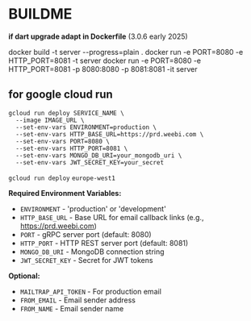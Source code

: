 # BUILDME

__if dart upgrade adapt in Dockerfile__ (3.0.6 early 2025)

docker build -t server --progress=plain .
docker run -e PORT=8080 -e HTTP_PORT=8081 -t server
docker run -e PORT=8080 -e HTTP_PORT=8081 -p 8080:8080 -p 8081:8081 -it server

## for google cloud run

```shell
gcloud run deploy SERVICE_NAME \
  --image IMAGE_URL \
  --set-env-vars ENVIRONMENT=production \
  --set-env-vars HTTP_BASE_URL=https://prd.weebi.com \
  --set-env-vars PORT=8080 \
  --set-env-vars HTTP_PORT=8081 \
  --set-env-vars MONGO_DB_URI=your_mongodb_uri \
  --set-env-vars JWT_SECRET_KEY=your_secret
```

`gcloud run deploy`
`europe-west1`

**Required Environment Variables:**
- `ENVIRONMENT` - 'production' or 'development'
- `HTTP_BASE_URL` - Base URL for email callback links (e.g., https://prd.weebi.com)
- `PORT` - gRPC server port (default: 8080)
- `HTTP_PORT` - HTTP REST server port (default: 8081)
- `MONGO_DB_URI` - MongoDB connection string
- `JWT_SECRET_KEY` - Secret for JWT tokens

**Optional:**
- `MAILTRAP_API_TOKEN` - For production email
- `FROM_EMAIL` - Email sender address
- `FROM_NAME` - Email sender name
